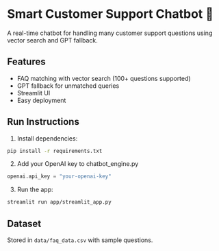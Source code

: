 # Smart Customer Support Chatbot 🤖

A real-time chatbot for handling many customer support questions using vector search and GPT fallback.

## Features
- FAQ matching with vector search (100+ questions supported)
- GPT fallback for unmatched queries
- Streamlit UI
- Easy deployment

## Run Instructions
1. Install dependencies:
```bash
pip install -r requirements.txt
```

2. Add your OpenAI key to chatbot_engine.py
```python
openai.api_key = "your-openai-key"
```

3. Run the app:
```bash
streamlit run app/streamlit_app.py
```

## Dataset
Stored in `data/faq_data.csv` with sample questions.